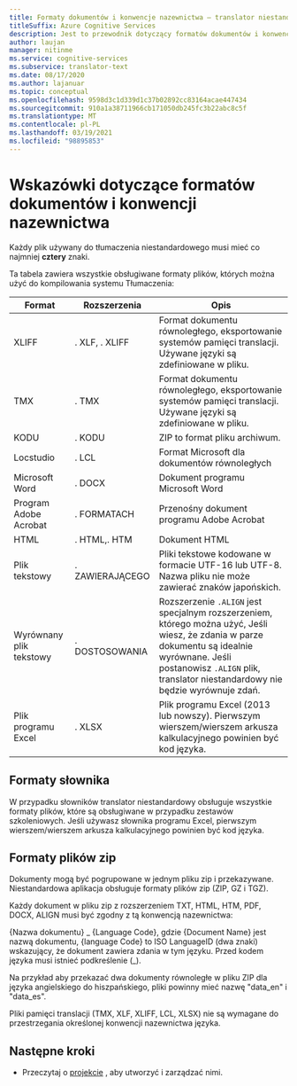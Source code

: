 ```yaml
---
title: Formaty dokumentów i konwencje nazewnictwa — translator niestandardowy
titleSuffix: Azure Cognitive Services
description: Jest to przewodnik dotyczący formatów dokumentów i konwencji nazewnictwa w Translatoru niestandardowym. Pojęcie to ułatwia zarządzanie nazwami dokumentów i unikanie konfliktów nazw.
author: laujan
manager: nitinme
ms.service: cognitive-services
ms.subservice: translator-text
ms.date: 08/17/2020
ms.author: lajanuar
ms.topic: conceptual
ms.openlocfilehash: 9598d3c1d339d1c37b02892cc83164acae447434
ms.sourcegitcommit: 910a1a38711966cb171050db245fc3b22abc8c5f
ms.translationtype: MT
ms.contentlocale: pl-PL
ms.lasthandoff: 03/19/2021
ms.locfileid: "98895853"
---
```

# <a name="document-formats-and-naming-convention-guidance"></a>Wskazówki dotyczące formatów dokumentów i konwencji nazewnictwa

Każdy plik używany do tłumaczenia niestandardowego musi mieć co najmniej **cztery** znaki.

Ta tabela zawiera wszystkie obsługiwane formaty plików, których można użyć do kompilowania systemu Tłumaczenia:

| Format            | Rozszerzenia   | Opis                                                                                                                                                                                                                                                                    |
|-------------------|--------------|--------------------------------------------------------------------------------------------------------------------------------------------------------------------------------------------------------------------------------------------------------------------------------|
| XLIFF             | . XLF, . XLIFF | Format dokumentu równoległego, eksportowanie systemów pamięci translacji. Używane języki są zdefiniowane w pliku.                                                                                                                                                              |
| TMX               | . TMX         | Format dokumentu równoległego, eksportowanie systemów pamięci translacji. Używane języki są zdefiniowane w pliku.                                                                                                                                                              |
| KODU               | . KODU         | ZIP to format pliku archiwum.                                                                                                                                                                                                        |
| Locstudio         | . LCL         | Format Microsoft dla dokumentów równoległych                                                                                                                                                                                                                                      |
| Microsoft Word    | . DOCX        | Dokument programu Microsoft Word                                                                                                                                                                                                                                                        |
| Program Adobe Acrobat     | . FORMATACH         | Przenośny dokument programu Adobe Acrobat                                                                                                                                                                                                                                                |
| HTML              | . HTML,. HTM  | Dokument HTML                                                                                                                                                                                                                                                                  |
| Plik tekstowy         | . ZAWIERAJĄCEGO         | Pliki tekstowe kodowane w formacie UTF-16 lub UTF-8. Nazwa pliku nie może zawierać znaków japońskich.                                                                                                                                                                                        |
| Wyrównany plik tekstowy | . DOSTOSOWANIA       | Rozszerzenie `.ALIGN` jest specjalnym rozszerzeniem, którego można użyć, Jeśli wiesz, że zdania w parze dokumentu są idealnie wyrównane. Jeśli postanowisz `.ALIGN` plik, translator niestandardowy nie będzie wyrównuje zdań. |
| Plik programu Excel        | . XLSX        | Plik programu Excel (2013 lub nowszy). Pierwszym wierszem/wierszem arkusza kalkulacyjnego powinien być kod języka.                                                                                                                                                                                                                                                      |

## <a name="dictionary-formats"></a>Formaty słownika

W przypadku słowników translator niestandardowy obsługuje wszystkie formaty plików, które są obsługiwane w przypadku zestawów szkoleniowych. Jeśli używasz słownika programu Excel, pierwszym wierszem/wierszem arkusza kalkulacyjnego powinien być kod języka.

## <a name="zip-file-formats"></a>Formaty plików zip

Dokumenty mogą być pogrupowane w jednym pliku zip i przekazywane. Niestandardowa aplikacja obsługuje formaty plików zip (ZIP, GZ i TGZ).

Każdy dokument w pliku zip z rozszerzeniem TXT, HTML, HTM, PDF, DOCX, ALIGN musi być zgodny z tą konwencją nazewnictwa:

{Nazwa dokumentu} \_ {Language Code}, gdzie {Document Name} jest nazwą dokumentu, {language Code} to ISO LanguageID (dwa znaki) wskazujący, że dokument zawiera zdania w tym języku. Przed kodem języka musi istnieć podkreślenie (_).

Na przykład aby przekazać dwa dokumenty równoległe w pliku ZIP dla języka angielskiego do hiszpańskiego, pliki powinny mieć nazwę "data_en" i "data_es".

Pliki pamięci translacji (TMX, XLF, XLIFF, LCL, XLSX) nie są wymagane do przestrzegania określonej konwencji nazewnictwa języka.  

## <a name="next-steps"></a>Następne kroki

- Przeczytaj o [projekcie](workspace-and-project.md#what-is-a-custom-translator-project) , aby utworzyć i zarządzać nimi.
